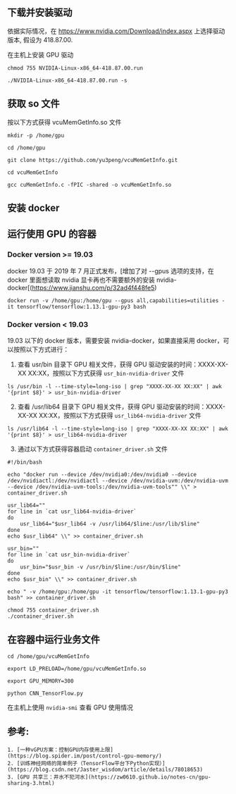 ## 下载并安装驱动
依据实际情况，在 https://www.nvidia.com/Download/index.aspx 上选择驱动版本, 假设为 418.87.00.

在主机上安装 GPU 驱动

```shell
chmod 755 NVIDIA-Linux-x86_64-418.87.00.run

./NVIDIA-Linux-x86_64-418.87.00.run -s
```

## 获取 so 文件

按以下方式获得 vcuMemGetInfo.so 文件

```shell
mkdir -p /home/gpu

cd /home/gpu

git clone https://github.com/yu3peng/vcuMemGetInfo.git
   
cd vcuMemGetInfo
   
gcc cuMemGetInfo.c -fPIC -shared -o vcuMemGetInfo.so   
```

## 安装 docker

## 运行使用 GPU 的容器

### Docker version >= 19.03 

docker 19.03 于 2019 年 7 月正式发布，[增加了对 --gpus 选项的支持，在 docker 里面想读取 nvidia 显卡再也不需要额外的安装 nvidia-docker[(https://www.jianshu.com/p/32ad4f448fe5)

```shell
docker run -v /home/gpu:/home/gpu --gpus all,capabilities=utilities -it tensorflow/tensorflow:1.13.1-gpu-py3 bash
```

### Docker version < 19.03

19.03 以下的 docker 版本，需要安装 nvidia-docker，如果直接采用 docker，可以按照以下方式进行：

1. 查看 usr/bin 目录下 GPU 相关文件，获得 GPU 驱动安装的时间：XXXX-XX-XX XX:XX，按照以下方式获得 `usr_bin-nvidia-driver` 文件

```shell
ls /usr/bin -l --time-style=long-iso | grep "XXXX-XX-XX XX:XX" | awk '{print $8}' > usr_bin-nvidia-driver
```

2. 查看 /usr/lib64 目录下 GPU 相关文件，获得 GPU 驱动安装的时间：XXXX-XX-XX XX:XX，按照以下方式获得 `usr_lib64-nvidia-driver` 文件

```shell
ls /usr/lib64 -l --time-style=long-iso | grep "XXXX-XX-XX XX:XX" | awk '{print $8}' > usr_lib64-nvidia-driver
```

3. 通过以下方式获得容器启动 `container_driver.sh` 文件

```shell
#!/bin/bash

echo "docker run --device /dev/nvidia0:/dev/nvidia0 --device /dev/nvidiactl:/dev/nvidiactl --device /dev/nvidia-uvm:/dev/nvidia-uvm --device /dev/nvidia-uvm-tools:/dev/nvidia-uvm-tools"" \\" > container_driver.sh

usr_lib64=""
for line in `cat usr_lib64-nvidia-driver`
do
    usr_lib64="$usr_lib64 -v /usr/lib64/$line:/usr/lib/$line"
done
echo $usr_lib64" \\" >> container_driver.sh

usr_bin=""
for line in `cat usr_bin-nvidia-driver`
do
    usr_bin="$usr_bin -v /usr/bin/$line:/usr/bin/$line"
done
echo $usr_bin" \\" >> container_driver.sh

echo " -v /home/gpu:/home/gpu -it tensorflow/tensorflow:1.13.1-gpu-py3 bash" >> container_driver.sh

chmod 755 container_driver.sh
./container_driver.sh
```

## 在容器中运行业务文件

```shell
cd /home/gpu/vcuMemGetInfo

export LD_PRELOAD=/home/gpu/vcuMemGetInfo.so

export GPU_MEMORY=300

python CNN_TensorFlow.py
```

在主机上使用 `nvidia-smi` 查看 GPU 使用情况

## 参考:
    1. [一种vGPU方案：控制GPU内存使用上限](https://blog.spider.im/post/control-gpu-memory/)
    2. [训练神经网络的简单例子（TensorFlow平台下Python实现）](https://blog.csdn.net/Jaster_wisdom/article/details/78018653)
    3. [GPU 共享三：井水不犯河水](https://zw0610.github.io/notes-cn/gpu-sharing-3.html)

